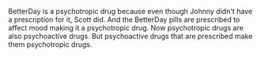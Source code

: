 BetterDay is a psychotropic drug because even though Johnny didn't have a
prescription for it, Scott did. And the BetterDay pills are prescribed to
affect mood making it a psychotropic drug. Now psychotropic drugs are also
psychoactive drugs. But psychoactive drugs that are prescribed make them
psychotropic drugs.
